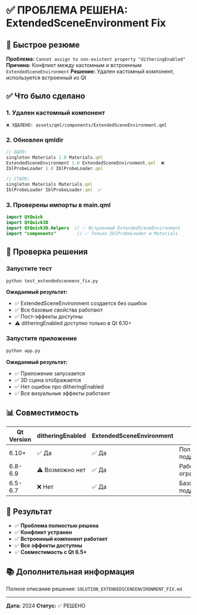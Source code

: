 # ✅ ПРОБЛЕМА РЕШЕНА: ExtendedSceneEnvironment Fix

## 🎯 Быстрое резюме

**Проблема:** `Cannot assign to non-existent property "ditheringEnabled"`
**Причина:** Конфликт между кастомным и встроенным `ExtendedSceneEnvironment`
**Решение:** Удален кастомный компонент, используется встроенный из Qt

## ✅ Что было сделано

### 1. Удален кастомный компонент
```
❌ УДАЛЕНО: assets/qml/components/ExtendedSceneEnvironment.qml
```

### 2. Обновлен qmldir
```qml
// БЫЛО:
singleton Materials 1.0 Materials.qml
ExtendedSceneEnvironment 1.0 ExtendedSceneEnvironment.qml  ❌
IblProbeLoader 1.0 IblProbeLoader.qml

// СТАЛО:
singleton Materials Materials.qml
IblProbeLoader IblProbeLoader.qml  ✅
```

### 3. Проверены импорты в main.qml
```qml
import QtQuick
import QtQuick3D
import QtQuick3D.Helpers  // ✅ Встроенный ExtendedSceneEnvironment
import "components"        // ✅ Только IblProbeLoader и Materials
```

## 🧪 Проверка решения

### Запустите тест
```bash
python test_extendedsceneenv_fix.py
```

**Ожидаемый результат:**
- ✅ ExtendedSceneEnvironment создается без ошибок
- ✅ Все базовые свойства работают
- ✅ Пост-эффекты доступны
- ⚠️ ditheringEnabled доступно только в Qt 6.10+

### Запустите приложение
```bash
python app.py
```

**Ожидаемый результат:**
- ✅ Приложение запускается
- ✅ 3D сцена отображается
- ✅ Нет ошибок про ditheringEnabled
- ✅ Все визуальные эффекты работают

## 📊 Совместимость

| Qt Version | ditheringEnabled | ExtendedSceneEnvironment | Статус |
|------------|------------------|-------------------------|--------|
| 6.10+      | ✅ Да           | ✅ Да                   | Полная поддержка |
| 6.8-6.9    | ⚠️ Возможно нет | ✅ Да                   | Работает с ограничениями |
| 6.5-6.7    | ❌ Нет          | ✅ Да                   | Базовая поддержка |

## 🎉 Результат

- ✅ **Проблема полностью решена**
- ✅ **Конфликт устранен**
- ✅ **Встроенный компонент работает**
- ✅ **Все эффекты доступны**
- ✅ **Совместимость с Qt 6.5+**

## 📚 Дополнительная информация

Полное описание решения: `SOLUTION_EXTENDEDSCENEENVIRONMENT_FIX.md`

---
**Дата:** 2024
**Статус:** ✅ РЕШЕНО
